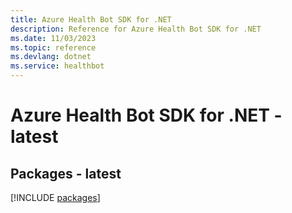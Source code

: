 ```yaml
---
title: Azure Health Bot SDK for .NET
description: Reference for Azure Health Bot SDK for .NET
ms.date: 11/03/2023
ms.topic: reference
ms.devlang: dotnet
ms.service: healthbot
---
```

# Azure Health Bot SDK for .NET - latest
## Packages - latest
[!INCLUDE [packages](health-bot-index.md)]